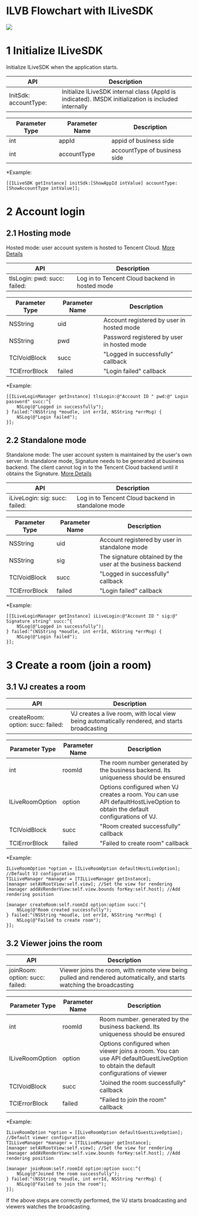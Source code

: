 # ILVB Flowchart with ILiveSDK

![](http://mc.qcloudimg.com/static/img/06d2fb5027be53492249d4b81bd2f5a5/image.png)


# 1 Initialize ILiveSDK
Initialize ILiveSDK when the application starts.

| API | Description |
|---|---|
| InitSdk:  accountType: | Initialize ILiveSDK internal class (AppId is indicated). IMSDK initialization is included internally |

| Parameter Type | Parameter Name | Description |
|---|---|---|
| int | appId | appid of business side |
| int | accountType | accountType of business side |

*Example:
```
[[ILiveSDK getInstance] initSdk:[ShowAppId intValue] accountType:[ShowAccountType intValue]];
```

# 2 Account login

## 2.1 Hosting mode
Hosted mode: user account system is hosted to Tencent Cloud. [More Details](https://www.qcloud.com/doc/product/269/1509)

| API | Description |
|---|---|
| tlsLogin:  pwd:  succ:  failed: | Log in to Tencent Cloud backend in hosted mode |

| Parameter Type | Parameter Name | Description |
|---|---|---|
| NSString | uid | Account registered by user in hosted mode |
| NSString | pwd | Password registered by user in hosted mode |
| TCIVoidBlock | succ | "Logged in successfully" callback |
| TCIErrorBlock | failed | "Login failed" callback |

*Example:
```
[[ILiveLoginManager getInstance] tlsLogin:@"Account ID " pwd:@" Login password" succ:^{
    NSLog(@"Logged in successfully");
} failed:^(NSString *moudle, int errId, NSString *errMsg) {
    NSLog(@"Login failed");
}];
```

## 2.2 Standalone mode
Standalone mode: The user account system is maintained by the user's own server. In standalone mode, Signature needs to be generated at business backend. The client cannot log in to the Tencent Cloud backend until it obtains the Signature. [More Details](https://www.qcloud.com/doc/product/269/1508)

| API | Description |
|---|---|
|iLiveLogin:  sig:  succ:  failed: | Log in to Tencent Cloud backend in standalone mode |

| Parameter Type | Parameter Name | Description |
|---|---|---|
| NSString | uid | Account registered by user in standalone mode |
| NSString | sig | The signature obtained by the user at the business backend |
| TCIVoidBlock | succ | "Logged in successfully" callback |
| TCIErrorBlock | failed | "Login failed" callback |

*Example:
```
[[ILiveLoginManager getInstance] iLiveLogin:@"Account ID " sig:@" Signature string" succ:^{
    NSLog(@"Logged in successfully");
} failed:^(NSString *moudle, int errId, NSString *errMsg) {
    NSLog(@"Login failed");
}];
```

# 3 Create a room (join a room)

## 3.1 VJ creates a room

| API | Description |
|---|---|
|createRoom:  option:  succ:  failed: | VJ creates a live room, with local view being automatically rendered, and starts broadcasting |

| Parameter Type | Parameter Name | Description |
|---|---|---|
| int | roomId | The room number generated by the business backend. Its uniqueness should be ensured |
| ILiveRoomOption | option | Options configured when VJ creates a room. You can use API defaultHostLiveOption to obtain the default configurations of VJ. |
| TCIVoidBlock | succ | "Room created successfully" callback |
| TCIErrorBlock | failed | "Failed to create room" callback |

*Example:
```
ILiveRoomOption *option = [ILiveRoomOption defaultHostLiveOption]; //Default VJ configuration
TILLiveManager *manager = [TILLiveManager getInstance];
[manager setAVRootView:self.view]; //Set the view for rendering
[manager addAVRenderView:self.view.bounds forKey:self.host]; //Add rendering position

[manager createRoom:self.roomId option:option succ:^{
    NSLog(@"Room created successfully");
} failed:^(NSString *moudle, int errId, NSString *errMsg) {
    NSLog(@"Failed to create room");
}];
```

## 3.2 Viewer joins the room

| API | Description |
|---|---|
|joinRoom:  option:  succ:  failed: | Viewer joins the room, with remote view being pulled and rendered automatically, and starts watching the broadcasting |

| Parameter Type | Parameter Name | Description |
|---|---|---|
| int | roomId | Room number. generated by the business backend. Its uniqueness should be ensured |
| ILiveRoomOption | option | Options configured when viewer joins a room. You can use API defaultGuestLiveOption to obtain the default configurations of viewer |
| TCIVoidBlock | succ | "Joined the room successfully" callback |
| TCIErrorBlock | failed | "Failed to join the room" callback |

*Example:
```
ILiveRoomOption *option = [ILiveRoomOption defaultGuestLiveOption]; //Default viewer configuration
TILLiveManager *manager = [TILLiveManager getInstance];
[manager setAVRootView:self.view]; //Set the view for rendering
[manager addAVRenderView:self.view.bounds forKey:self.host]; //Add rendering position

[manager joinRoom:self.roomId option:option succ:^{
    NSLog(@"Joined the room successfully");
} failed:^(NSString *moudle, int errId, NSString *errMsg) {
    NSLog(@"Failed to join the room");
}];
```

If the above steps are correctly performed, the VJ starts broadcasting and viewers watches the broadcasting. 

